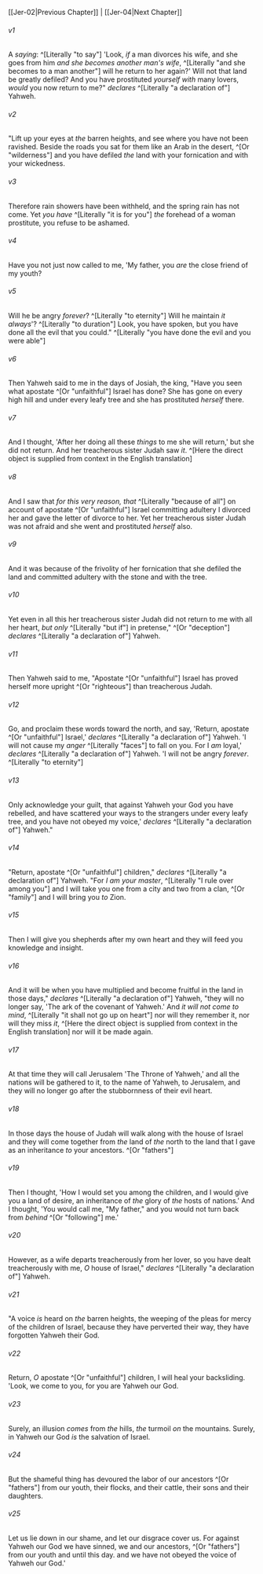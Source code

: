 ﻿---
aliases:
  - Jeremiah 3
---

[[Jer-02|Previous Chapter]] | [[Jer-04|Next Chapter]]

###### v1
A _saying_: ^[Literally "to say"] 'Look, _if_ a man divorces his wife,
and she goes from him _and she becomes another man's wife_, ^[Literally "and she becomes to a man another"]
will he return to her again?'
Will not that land be greatly defiled?
And you have prostituted _yourself_ _with_ many lovers,
_would_ you now return to me?" _declares_ ^[Literally "a declaration of"] Yahweh.

###### v2
"Lift up your eyes at _the_ barren heights,
and see where you have not been ravished.
Beside the roads you sat for them like an Arab in the desert, ^[Or "wilderness"]
and you have defiled _the_ land
with your fornication
and with your wickedness.

###### v3
Therefore rain showers have been withheld,
and the spring rain has not come.
Yet _you have_ ^[Literally "it is for you"] _the_ forehead of a woman prostitute,
you refuse to be ashamed.

###### v4
Have you not just now called to me,
'My father, you _are_ the close friend of my youth?

###### v5
Will he be angry _forever_? ^[Literally "to eternity"]
Will he maintain _it_ _always_'? ^[Literally "to duration"]
Look, you have spoken,
but you have done all the evil that you could." ^[Literally "you have done the evil and you were able"]

###### v6
Then Yahweh said to me in the days of Josiah, the king, "Have you seen what apostate ^[Or "unfaithful"] Israel has done? She has gone on every high hill and under every leafy tree and she has prostituted _herself_ there.

###### v7
And I thought, 'After her doing all these _things_ to me she will return,' but she did not return. And her treacherous sister Judah saw _it_. ^[Here the direct object is supplied from context in the English translation]

###### v8
And I saw that _for this very reason, that_ ^[Literally "because of all"] on account of apostate ^[Or "unfaithful"] Israel committing adultery I divorced her and gave the letter of divorce to her. Yet her treacherous sister Judah was not afraid and she went and prostituted _herself_ also.

###### v9
And it was because of the frivolity of her fornication that she defiled the land and committed adultery with the stone and with the tree.

###### v10
Yet even in all this her treacherous sister Judah did not return to me with all her heart, _but only_ ^[Literally "but if"] in pretense," ^[Or "deception"] _declares_ ^[Literally "a declaration of"] Yahweh.

###### v11
Then Yahweh said to me, "Apostate ^[Or "unfaithful"] Israel has proved herself more upright ^[Or "righteous"] than treacherous Judah.

###### v12
Go, and proclaim these words toward the north, and say,
'Return, apostate ^[Or "unfaithful"] Israel,' _declares_ ^[Literally "a declaration of"] Yahweh.
'I will not cause my _anger_ ^[Literally "faces"] to fall on you.
For I _am_ loyal,' _declares_ ^[Literally "a declaration of"] Yahweh.
'I will not be angry _forever_. ^[Literally "to eternity"]

###### v13
Only acknowledge your guilt,
that against Yahweh your God you have rebelled,
and have scattered your ways to the strangers under every leafy tree,
and you have not obeyed my voice,' _declares_ ^[Literally "a declaration of"] Yahweh."

###### v14
"Return, apostate ^[Or "unfaithful"] children," _declares_ ^[Literally "a declaration of"] Yahweh. "For _I am your master_, ^[Literally "I rule over among you"] and I will take you one from a city and two from a clan, ^[Or "family"] and I will bring you _to_ Zion.

###### v15
Then I will give you shepherds after my own heart and they will feed you knowledge and insight.

###### v16
And it will be when you have multiplied and become fruitful in the land in those days," _declares_ ^[Literally "a declaration of"] Yahweh, "they will no longer say, 'The ark of the covenant of Yahweh.' And _it will not come to mind_, ^[Literally "it shall not go up on heart"] nor will they remember it, nor will they miss _it_, ^[Here the direct object is supplied from context in the English translation] nor will it be made again.

###### v17
At that time they will call Jerusalem 'The Throne of Yahweh,' and all the nations will be gathered to it, to the name of Yahweh, to Jerusalem, and they will no longer go after the stubbornness of their evil heart.

###### v18
In those days the house of Judah will walk along with the house of Israel and they will come together from _the_ land of _the_ north to the land that I gave as an inheritance _to_ your ancestors. ^[Or "fathers"]

###### v19
Then I thought, 'How I would set you among the children,
and I would give you a land of desire,
an inheritance of _the_ glory of _the_ hosts of nations.'
And I thought, 'You would call me, "My father,"
and you would not turn back from _behind_ ^[Or "following"] me.'

###### v20
However, as a wife departs treacherously from her lover,
so you have dealt treacherously with me,
_O_ house of Israel," _declares_ ^[Literally "a declaration of"] Yahweh.

###### v21
"A voice _is_ heard on _the_ barren heights,
the weeping of the pleas for mercy of the children of Israel,
because they have perverted their way,
they have forgotten Yahweh their God.

###### v22
Return, _O_ apostate ^[Or "unfaithful"] children,
I will heal your backsliding.
'Look, we come to you,
for you are Yahweh our God.

###### v23
Surely, an illusion _comes_ from _the_ hills,
_the_ turmoil _on_ the mountains.
Surely, in Yahweh our God
_is_ the salvation of Israel.

###### v24
But the shameful thing has devoured
the labor of our ancestors ^[Or "fathers"] from our youth,
their flocks, and their cattle,
their sons and their daughters.

###### v25
Let us lie down in our shame,
and let our disgrace cover us.
For against Yahweh our God we have sinned,
we and our ancestors, ^[Or "fathers"]
from our youth and until this day.
and we have not obeyed the voice of Yahweh our God.'